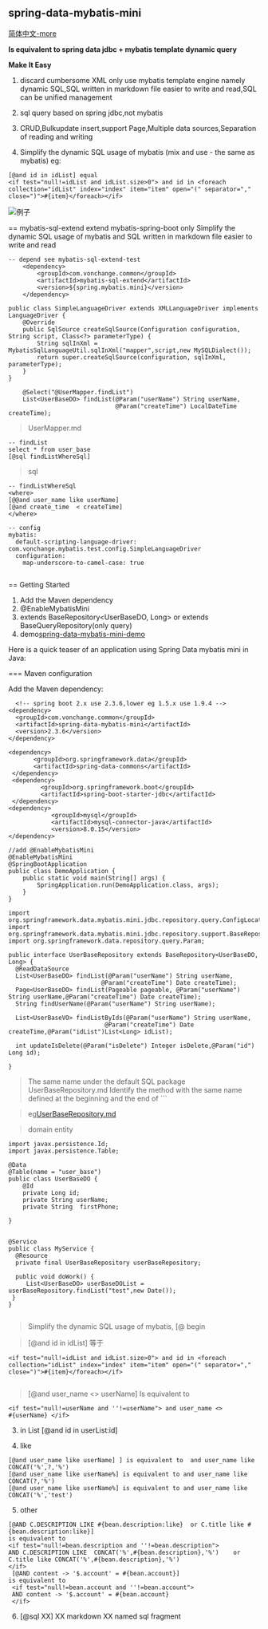 ## spring-data-mybatis-mini
[简体中文-more](README_zh.md) 

**Is equivalent to spring data jdbc + mybatis template dynamic query**

**Make It Easy**

1. discard cumbersome XML only use mybatis template engine namely
   dynamic SQL,SQL written in markdown file easier to write and read,SQL
   can be unified management

2. sql query based on spring jdbc,not mybatis

3. CRUD,Bulkupdate insert,support Page,Multiple data sources,Separation 
   of reading and writing

4. Simplify the dynamic SQL usage of mybatis (mix and use - the same as
   mybatis) eg:

```
[@and id in idList] equal
<if test="null!=idList and idList.size>0"> and id in <foreach
collection="idList" index="index" item="item" open="(" separator=","
close=")">#{item}</foreach></if>
```
![例子](mini.png)

== mybatis-sql-extend extend mybatis-spring-boot only Simplify the
dynamic SQL usage of mybatis and SQL written in markdown file easier to
write and read

```
-- depend see mybatis-sql-extend-test
    <dependency>
        <groupId>com.vonchange.common</groupId>
        <artifactId>mybatis-sql-extend</artifactId>
        <version>${spring.mybatis.mini}</version>
    </dependency>
```
```
public class SimpleLanguageDriver extends XMLLanguageDriver implements LanguageDriver {
    @Override
    public SqlSource createSqlSource(Configuration configuration, String script, Class<?> parameterType) {
        String sqlInXml = MybatisSqlLanguageUtil.sqlInXml("mapper",script,new MySQLDialect());
        return super.createSqlSource(configuration, sqlInXml, parameterType);
    }
}
```
```
    @Select("@UserMapper.findList")
    List<UserBaseDO> findList(@Param("userName") String userName,
                              @Param("createTime") LocalDateTime createTime);
```
> UserMapper.md 
```
-- findList
select * from user_base
[@sql findListWhereSql]
```

> sql 
```
-- findListWhereSql
<where>
[@@and user_name like userName] 
[@and create_time  < createTime]
</where>
```
```
-- config
mybatis:
  default-scripting-language-driver: com.vonchange.mybatis.test.config.SimpleLanguageDriver
  configuration:
    map-underscore-to-camel-case: true
 
```
== Getting Started

1. Add the Maven dependency
2. @EnableMybatisMini
3. extends BaseRepository<UserBaseDO, Long> or extends
   BaseQueryRepository(only query) 
4. demo[spring-data-mybatis-mini-demo](https://github.com/VonChange/spring-data-mybatis-mini-demo/blob/master/src/test/java/com/vonchange/nine/demo/dao/UserBaseRepositoryTest.java)
 
 Here is a quick teaser of an application using Spring Data mybatis mini
 in Java:

=== Maven configuration

Add the Maven dependency:

```
  <!-- spring boot 2.x use 2.3.6,lower eg 1.5.x use 1.9.4 -->
<dependency>
  <groupId>com.vonchange.common</groupId>
  <artifactId>spring-data-mybatis-mini</artifactId>
  <version>2.3.6</version>
</dependency>

<dependency>
       <groupId>org.springframework.data</groupId>
       <artifactId>spring-data-commons</artifactId>
 </dependency>
 <dependency>
         <groupId>org.springframework.boot</groupId>
         <artifactId>spring-boot-starter-jdbc</artifactId>
 </dependency>
<dependency>
            <groupId>mysql</groupId>
            <artifactId>mysql-connector-java</artifactId>
            <version>8.0.15</version>
</dependency>
```
```
//add @EnableMybatisMini
@EnableMybatisMini
@SpringBootApplication 
public class DemoApplication {
    public static void main(String[] args) {
        SpringApplication.run(DemoApplication.class, args);
    }
} 
```
``` 
import org.springframework.data.mybatis.mini.jdbc.repository.query.ConfigLocation;
import org.springframework.data.mybatis.mini.jdbc.repository.support.BaseRepository;
import org.springframework.data.repository.query.Param;

public interface UserBaseRepository extends BaseRepository<UserBaseDO, Long> {
  @ReadDataSource
  List<UserBaseDO> findList(@Param("userName") String userName,
                          @Param("createTime") Date createTime);
  Page<UserBaseDO> findList(Pageable pageable, @Param("userName") String userName,@Param("createTime") Date createTime);
  String findUserName(@Param("userName") String userName);

  List<UserBaseVO> findListByIds(@Param("userName") String userName,
                           @Param("createTime") Date createTime,@Param("idList")List<Long> idList);

  int updateIsDelete(@Param("isDelete") Integer isDelete,@Param("id") Long id);
  
}
```

> The same name under the default SQL package UserBaseRepository.md
> Identify the method with the same name defined at the beginning and
> the end of ```

> eg[UserBaseRepository.md](https://github.com/VonChange/spring-data-mybatis-mini/blob/master/UserBaseRepository.md)



>  domain entity
```
import javax.persistence.Id;
import javax.persistence.Table;

@Data
@Table(name = "user_base")
public class UserBaseDO {
    @Id
    private Long id;
    private String userName;
    private String  firstPhone;

}
```


```

@Service
public class MyService {
  @Resource
  private final UserBaseRepository userBaseRepository;

  public void doWork() {
     List<UserBaseDO> userBaseDOList = userBaseRepository.findList("test",new Date());
 }
}


```



> Simplify the dynamic SQL usage of mybatis, \[@ begin

>   \[@and id in idList] 等于

```
<if test="null!=idList and idList.size>0"> and id in <foreach
collection="idList" index="index" item="item" open="(" separator=","
close=")">#{item}</foreach></if>
  
  ```
  
>   \[@and user_name <> userName] Is equivalent to

```
<if test="null!=userName and ''!=userName"> and user_name <>
#{userName} </if>
   ```
   
3. in List \[@and id in userList:id]

4.  like 

 ```
 [@and user_name like userName] ] is equivalent to  and user_name like CONCAT('%',?,'%')  
 [@and user_name like userName%] is equivalent to and user_name like  CONCAT(?,'%') 
 [@and user_name like userName%] is equivalent to and user_name like CONCAT('%','test')   
 
 ```
 
5. other

```
[@AND C.DESCRIPTION LIKE #{bean.description:like}  or C.title like #{bean.description:like}]
is equivalent to
<if test="null!=bean.description and ''!=bean.description">
AND C.DESCRIPTION LIKE  CONCAT('%',#{bean.description},'%')    or C.title like CONCAT('%',#{bean.description},'%')
</if>
 [@AND content -> '$.account' = #{bean.account}]
is equivalent to
 <if test="null!=bean.account and ''!=bean.account">
 AND content -> '$.account' = #{bean.account}
 </if>

```

6. \[@sql XX] XX markdown XX named sql fragment


